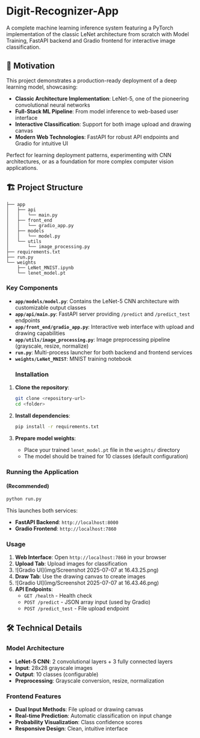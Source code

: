 # Digit-Recognizer-App
A complete machine learning inference system featuring a PyTorch implementation of the classic LeNet architecture from scratch with Model Training,  FastAPI backend and Gradio frontend for interactive image classification.

## 🎯 Motivation

This project demonstrates a production-ready deployment of a deep learning model, showcasing:

- **Classic Architecture Implementation**: LeNet-5, one of the pioneering convolutional neural networks
- **Full-Stack ML Pipeline**: From model inference to web-based user interface
- **Interactive Classification**: Support for both image upload and drawing canvas
- **Modern Web Technologies**: FastAPI for robust API endpoints and Gradio for intuitive UI

Perfect for learning deployment patterns, experimenting with CNN architectures, or as a foundation for more complex computer vision applications.
## 🏗️ Project Structure
```
├── app
│   ├── api
│   │   └── main.py
│   ├── front_end
│   │   └── gradio_app.py
│   ├── models
│   │   └── model.py
│   └── utils
│       └── image_processing.py
├── requirements.txt
├── run.py
└── weights
    ├── LeNet_MNIST.ipynb
    └── lenet_model.pt

```
### Key Components

- **`app/models/model.py`**: Contains the LeNet-5 CNN architecture with customizable output classes
- **`app/api/main.py`**: FastAPI server providing `/predict` and `/predict_test` endpoints
- **`app/front_end/gradio_app.py`**: Interactive web interface with upload and drawing capabilities
- **`app/utils/image_processing.py`**: Image preprocessing pipeline (grayscale, resize, normalize)
- **`run.py`**: Multi-process launcher for both backend and frontend services
- **`weights/LeNet_MNIST`**: MNIST training notebook
  ### Installation

1. **Clone the repository**:
   ```bash
   git clone <repository-url>
   cd <folder>
   ```

2. **Install dependencies**:
   ```bash
   pip install -r requirements.txt
   ```

3. **Prepare model weights**:
   - Place your trained `lenet_model.pt` file in the `weights/` directory
   - The model should be trained for 10 classes (default configuration)

### Running the Application

#### (Recommended)
```bash
python run.py
```

This launches both services:
- **FastAPI Backend**: `http://localhost:8000`
- **Gradio Frontend**: `http://localhost:7860`

### Usage

1. **Web Interface**: Open `http://localhost:7860` in your browser
2. **Upload Tab**: Upload images for classification
3. ![Gradio UI](img/Screenshot 2025-07-07 at 16.43.25.png)
4. **Draw Tab**: Use the drawing canvas to create images
5. ![Gradio UI](img/Screenshot 2025-07-07 at 16.43.46.png)
6. **API Endpoints**: 
   - `GET /health` - Health check
   - `POST /predict` - JSON array input (used by Gradio)
   - `POST /predict_test` - File upload endpoint

## 🛠️ Technical Details

### Model Architecture
- **LeNet-5 CNN**: 2 convolutional layers + 3 fully connected layers
- **Input**: 28x28 grayscale images
- **Output**: 10 classes (configurable)
- **Preprocessing**: Grayscale conversion, resize, normalization


### Frontend Features
- **Dual Input Methods**: File upload or drawing canvas
- **Real-time Prediction**: Automatic classification on input change
- **Probability Visualization**: Class confidence scores
- **Responsive Design**: Clean, intuitive interface

